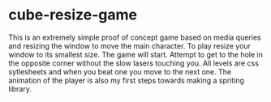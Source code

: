 # cube-resize-game

This is an extremely simple proof of concept game based on media queries and resizing the window to move the main character. To play resize your window to its smallest size. The game will start. Attempt to get to the hole in the opposite corner without the slow lasers touching you. All levels are css sytlesheets and when you beat one you move to the next one. The animation of the player is also my first steps towards making a spriting library.
